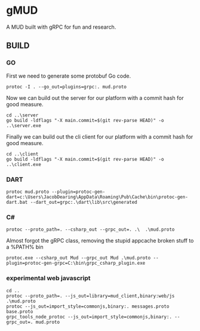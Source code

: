 
# gMUD

A MUD built with gRPC for fun and research.

## BUILD

### GO

First we need to generate some protobuf Go code.
```
protoc -I . --go_out=plugins=grpc:. mud.proto
```
Now we can build out the server for our platform with a commit hash for good measure.
```
cd ..\server
go build -ldflags "-X main.commit=$(git rev-parse HEAD)" -o ..\server.exe
```

Finally we can build out the cli client for our platform with a commit hash for good measure.
```
cd ..\client
go build -ldflags "-X main.commit=$(git rev-parse HEAD)" -o ..\client.exe
```

### DART
```
protoc mud.proto --plugin=protoc-gen-dart=c:\Users\JacobDearing\AppData\Roaming\Pub\Cache\bin\protoc-gen-dart.bat --dart_out=grpc:.\dart\lib\src\generated
```

### C#
```
protoc --proto_path=. --csharp_out --grpc_out=. .\  .\mud.proto
```

Almost forgot the gRPC class, removing the stupid appcache broken stuff to a %PATH% bin     
```
protoc.exe --csharp_out Mud --grpc_out Mud .\mud.proto --plugin=protoc-gen-grpc=C:\bin\grpc_csharp_plugin.exe
```

### experimental web javascript
```
cd ..
protoc --proto_path=. --js_out=library=mud_client,binary:web/js .\mud.proto
protoc --js_out=import_style=commonjs,binary:. messages.proto base.proto
grpc_tools_node_protoc --js_out=import_style=commonjs,binary:. --grpc_out=. mud.proto
```

